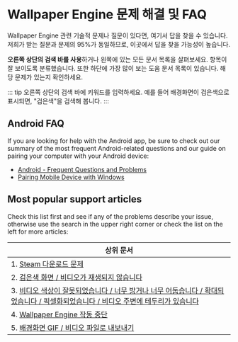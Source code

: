 # Wallpaper Engine 문제 해결 및 FAQ
Wallpaper Engine 관련 기술적 문제나 질문이 있다면, 여기서 답을 찾을 수 있습니다. 저희가 받는 질문과 문제의 95%가 동일하므로, 이곳에서 답을 찾을 가능성이 높습니다.

**오른쪽 상단의 검색 바를 사용**하거나 왼쪽에 있는 모든 문서 목록을 살펴보세요. 항목이 잘 보이도록 분류했습니다. 또한 하단에 가장 많이 보는 도움 문서 목록이 있습니다. 해당 문제가 있는지 확인하세요.

::: tip
오른쪽 상단의 검색 바에 키워드를 입력하세요. 예를 들어 배경화면이 검은색으로 표시되면, "검은색"을 검색해 봅니다.
:::

## Android FAQ

If you are looking for help with the Android app, be sure to check out our summary of the most frequent Android-related questions and our guide on pairing your computer with your Android device:

* [Android - Frequent Questions and Problems](mobile/faq.html)
* [Pairing Mobile Device with Windows](mobile/pairing.html)

## Most popular support articles

Check this list first and see if any of the problems describe your issue, otherwise use the search in the upper right corner or check the list on the left for more articles:

| **상위 문서**                                                                                              |
| ------------------------------------------------------------------------------------------------------ |
| 1. [Steam 다운로드 문제](steam/download.html)                                                                |
| 2. [검은색 화면 / 비디오가 재생되지 않습니다](noshow/notplaying.html)                                                   |
| 3. [비디오 색상이 잘못되었습니다 / 너무 밝거나 너무 어둡습니다 / 확대되었습니다 / 픽셀화되었습니다 / 비디오 주변에 테두리가 있습니다](videos/artifacts.html) |
| 4. [Wallpaper Engine 작동 중단](crash/application.html)                                                    |
| 5. [배경화면 GIF / 비디오 파일로 내보내기](functionality/export.html)                                                |

